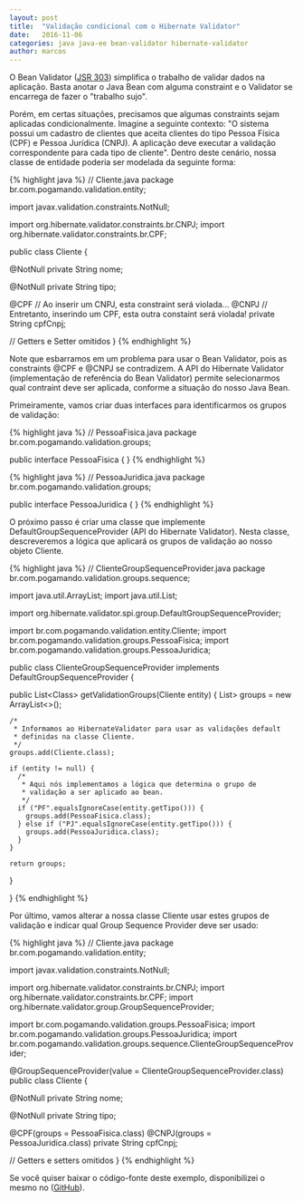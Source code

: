 ```yaml
---
layout: post
title:  "Validação condicional com o Hibernate Validator"
date:   2016-11-06
categories: java java-ee bean-validator hibernate-validator
author: marcos
---
```

O Bean Validator ([JSR 303](http://jcp.org/en/jsr/detail?id=303)) simplifica o trabalho de validar dados na aplicação. Basta anotar o Java Bean com alguma constraint e o Validator se encarrega de fazer o "trabalho sujo".

Porém, em certas situações, precisamos que algumas constraints sejam aplicadas condicionalmente. Imagine a seguinte contexto: "O sistema possui um cadastro de clientes que aceita clientes do tipo Pessoa Física (CPF) e Pessoa Jurídica (CNPJ). A aplicação deve executar a validação correspondente para cada tipo de cliente". Dentro deste cenário, nossa classe de entidade poderia ser modelada da seguinte forma:

{% highlight java %}
// Cliente.java
package br.com.pogamando.validation.entity;

import javax.validation.constraints.NotNull;

import org.hibernate.validator.constraints.br.CNPJ;
import org.hibernate.validator.constraints.br.CPF;

public class Cliente {

  @NotNull
  private String nome;

  @NotNull
  private String tipo;

  @CPF // Ao inserir um CNPJ, esta constraint será violada...
  @CNPJ // Entretanto, inserindo um CPF, esta outra constaint será violada!
  private String cpfCnpj;

  // Getters e Setter omitidos
}
{% endhighlight %}

Note que esbarramos em um problema para usar o Bean Validator, pois as constraints @CPF e @CNPJ se contradizem. A API do Hibernate Validator (implementação de referência do Bean Validator) permite selecionarmos qual contraint deve ser aplicada, conforme a situação do nosso Java Bean.

Primeiramente, vamos criar duas interfaces para identificarmos os grupos de validação:

{% highlight java %}
// PessoaFisica.java
package br.com.pogamando.validation.groups;

public interface PessoaFisica {
}
{% endhighlight %}

{% highlight java %}
// PessoaJuridica.java
package br.com.pogamando.validation.groups;

public interface PessoaJuridica {
}
{% endhighlight %}

O próximo passo é criar uma classe que implemente DefaultGroupSequenceProvider (API do Hibernate Validator). Nesta classe, descreveremos a lógica que aplicará os grupos de validação ao nosso objeto Cliente.

{% highlight java %}
// ClienteGroupSequenceProvider.java
package br.com.pogamando.validation.groups.sequence;

import java.util.ArrayList;
import java.util.List;

import org.hibernate.validator.spi.group.DefaultGroupSequenceProvider;

import br.com.pogamando.validation.entity.Cliente;
import br.com.pogamando.validation.groups.PessoaFisica;
import br.com.pogamando.validation.groups.PessoaJuridica;

public class ClienteGroupSequenceProvider implements DefaultGroupSequenceProvider<Cliente> {

  public List<Class<?>> getValidationGroups(Cliente entity) {
    List<Class<?>> groups = new ArrayList<>();
    
    /*
     * Informamos ao HibernateValidator para usar as validações default
     * definidas na classe Cliente.
     */
    groups.add(Cliente.class);
    
    if (entity != null) {
      /*
       * Aqui nós implementamos a lógica que determina o grupo de
       * validação a ser aplicado ao bean.
       */
      if ("PF".equalsIgnoreCase(entity.getTipo())) {
        groups.add(PessoaFisica.class);
      } else if ("PJ".equalsIgnoreCase(entity.getTipo())) {
        groups.add(PessoaJuridica.class);
      }
    }
    
    return groups;
  }

}
{% endhighlight %}

Por último, vamos alterar a nossa classe Cliente usar estes grupos de validação e indicar qual Group Sequence Provider deve ser usado:

{% highlight java %}
// Cliente.java
package br.com.pogamando.validation.entity;

import javax.validation.constraints.NotNull;

import org.hibernate.validator.constraints.br.CNPJ;
import org.hibernate.validator.constraints.br.CPF;
import org.hibernate.validator.group.GroupSequenceProvider;

import br.com.pogamando.validation.groups.PessoaFisica;
import br.com.pogamando.validation.groups.PessoaJuridica;
import br.com.pogamando.validation.groups.sequence.ClienteGroupSequenceProvider;

@GroupSequenceProvider(value = ClienteGroupSequenceProvider.class)
public class Cliente {

  @NotNull
  private String nome;

  @NotNull
  private String tipo;

  @CPF(groups = PessoaFisica.class)
  @CNPJ(groups = PessoaJuridica.class)
  private String cpfCnpj;

  // Getters e setters omitidos
}
{% endhighlight %}

Se você quiser baixar o código-fonte deste exemplo, disponibilizei o mesmo no ([GitHub](https://github.com/pogamando/exemplos/tree/master/conditional-validation)).